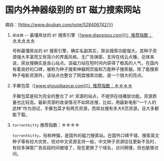 

# 国内外神器级别的 BT 磁力搜索网站 #

摘自：[https://www.douban.com/note/528406742/]()


1. `屌丝搜` -- 最懂屌丝的 `BT` 搜索引擎（[www.diaosisou.com]()）推荐指数：☆☆☆☆☆

    号称最懂屌丝的 `BT` 搜索引擎，确实名副其实，屌丝搜索功能强大。其种子资源强大丰富而又有简介的界面风格，无广告弹窗，支持在线云点播，总体来说，屌丝搜确实是良心站点。该磁力站在短时间内获得了极高的人气，在国内有着良好的口碑，被称为种子搜索神器网页版和万能种子搜索器。除了能搜索种子电影资源外，该站点也整合了网盘搜索功能，是一个很大的亮点。

2. 手撕包菜（[www.shousibaocai.com]()）推荐指数：☆☆☆☆

    手撕包菜是较为完全的整合了 `BT` 资源的站点，不提供在线播放功能。资源质量也比较高。最新资源的收录情况不如屌丝搜，比如，用最新电影“一个人的武林”作为测试，手撕包菜才有两页资源，而屌丝搜有多大6页资源，且大多都能下载。

3. `torrentkitty` 推荐指数：☆☆☆☆

    `torrentkitty`，俗称种猫，是国外的磁力搜索站。在国外口碑不错，搜索英文种子等有较大优势，但对中文资源支持一般，中文种子资源往往更新不及时，有较多弹窗广告前段时间被墙了，现在更换了个域名，访问稍慢，但也能够访问。

